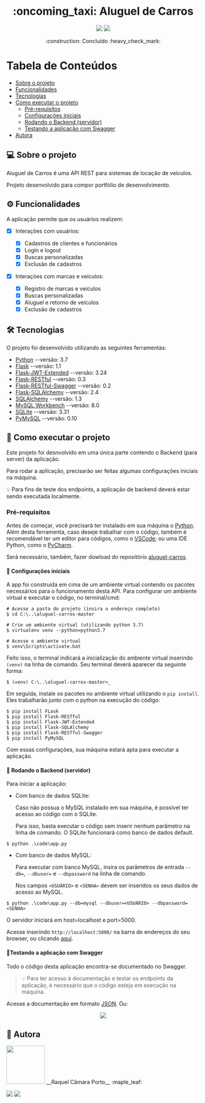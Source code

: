 <h1 align="center">:oncoming_taxi: Aluguel de Carros</h1>
<p align="center"><a href="https://github.com/quelcamara/aluguel-carros"><img src="https://img.shields.io/badge/languages-1-pink"></a> <a href="https://github.com/quelcamara/aluguel-carros/commits/master"><img src="https://img.shields.io/badge/last%20commit-november-red"></a></p>

<p align="center"> :construction: Concluído  :heavy_check_mark:</p>

# Tabela de Conteúdos
* [Sobre o projeto](#sobre-o-projeto)
* [Funcionalidades](#funcionalidades)
* [Tecnologias](#tecnologias)
* [Como executar o projeto](#como-executar-o-projeto)
  * [Pré-requisitos](#pré-requisitos)
  * [Configurações iniciais](#configurações-iniciais)
  * [Rodando o Backend (servidor)](#rodando-o-backend)
  * [Testando a aplicação com Swagger](#testando-a-aplicação-com-swagger)
* [Autora](#autora)

## :computer: Sobre o projeto
Aluguel de Carros é uma API REST para sistemas de locação de veículos.

Projeto desenvolvido para compor portfólio de desenvolvimento.

## ⚙️ Funcionalidades
A aplicação permite que os usuários realizem:

- [x] Interações com usuários:

  - [x] Cadastros de clientes e funcionários
  - [x] Login e logout
  - [x] Buscas personalizadas
  - [x] Exclusão de cadastros
- [x] Interações com marcas e veículos:

  - [x] Registro de marcas e veículos
  - [x] Buscas personalizadas
  - [x] Aluguel e retorno de veículos
  - [x] Exclusão de cadastros

## 🛠 Tecnologias
O projeto foi desenvolvido utilizando as seguintes ferramentas:
* [Python](https://www.python.org/downloads/) --versão: 3.7
* [Flask](https://www.fullstackpython.com/flask.html) --versão: 1.1
* [Flask-JWT-Extended](https://flask-jwt-extended.readthedocs.io/en/stable/installation/) --versão: 3.24
* [Flask-RESTful](https://flask-restful.readthedocs.io/en/latest/installation.html) --versão: 0.3
* [Flask-RESTful-Swagger](https://flask-restful-swagger.readthedocs.io/en/latest/articles/README.html) --versão: 0.2
* [Flask-SQLAlchemy](https://pypi.org/project/Flask-SQLAlchemy/) --versão: 2.4
* [SQLAlchemy](https://www.sqlalchemy.org/library.html#architecture) --versão: 1.3
* [MySQL Workbench](https://dev.mysql.com/downloads/) --versão: 8.0
* [SQLite](https://www.sqlite.org/about.html) --versão: 3.31
* [PyMySQL](https://pypi.org/project/PyMySQL/#installation) --versão: 0.10

## :rocket: Como executar o projeto
Este projeto foi desnvolvido em uma única parte contendo o Backend (para server) da aplicação.

Para rodar a aplicação, precisarão ser feitas algumas configurações iniciais na máquina.

:bulb: Para fins de teste dos endpoints, a aplicação de backend deverá estar sendo executada localmente.

### Pré-requisitos
Antes de começar, você precisará ter instalado em sua máquina o [Python](https://www.python.org/downloads/). Além desta ferramenta, caso deseje trabalhar com o código, também é recomendável ter um editor para códigos, como o [VSCode](https://code.visualstudio.com/); ou uma IDE Python, como o [PyCharm](https://www.jetbrains.com/pt-br/pycharm/download/#section=windows).

Será necessário, também, fazer dowload do repositório [aluguel-carros](https://github.com/quelcamara/aluguel-carros).

#### :wrench: Configurações iniciais
A app foi construída em cima de um ambiente virtual contendo os pacotes necessários para o funcionamento desta API. Para configurar um ambiente virtual e executar o código, no terminal/cmd:
```shell
# Acesse a pasta do projeto (insira o endereço completo)
$ cd C:\..\aluguel-carros-master

# Crie um ambiente virtual (utilizando python 3.7)
$ virtualenv venv --python=python3.7

# Acesse o ambiente virtual
$ venv\Scripts\activate.bat
```
Feito isso, o terminal indicará a inicialização do ambiente virtual inserindo `(venv)` na linha de comando. Seu terminal deverá aparecer da seguinte forma:
```shell
$ (venv) C:\..\aluguel-carros-master>_
```
Em seguida, instale os pacotes no ambiente virtual utilizando o `pip install`. Eles trabalharão junto com o python na execução do código:
```shell
$ pip install FLask
$ pip install Flask-RESTful
$ pip install Flask-JWT-Extended
$ pip install Flask-SQLAlchemy
$ pip install Flask-RESTful-Swagger
$ pip install PyMySQL
```
Com essas configurações, sua máquina estará apta para executar a aplicação.

#### :game_die: Rodando o Backend (servidor)
Para iniciar a aplicação:
* Com banco de dados SQLite:

  Caso não possua o MySQL instalado em sua máquina, é possível ter acesso ao código com o SQLite.
  
  Para isso, basta executar o código sem inserir nenhum parâmetro na linha de comando. O SQLite funcionará como banco de dados default.
```shell
$ python .\code\app.py
```
* Com banco de dados MySQL:
  
  Para executar com banco MySQL, insira os parâmetros de entrada `--db=`, `--dbuser=` e `--dbpassword` na linha de comando.
  
  Nos campos `<USUÁRIO>` e `<SENHA>` devem ser inseridos os seus dados de acesso ao MySQL.
```shell
$ python .\code\app.py --db=mysql --dbuser=<USUÁRIO> --dbpassword=<SENHA>
```
O servidor iniciará em host=localhost e port=5000.

Acesse inserindo `http://localhost:5000/` na barra de endereços do seu browser, ou clicando [aqui](http://localhost:5000/).

#### :key:Testando a aplicação com Swagger
Todo o código desta aplicação encontra-se documentado no Swagger.

> :bulb: Para ter acesso à documentação e testar os endpoints da aplicação, é necessário que o código esteja em execução na máquina.

Acesse a documentação em formato [JSON](http://localhost:5000/api/carros.json). Ou:

<p align="center"><a href="http://localhost:5000/api/carros.html#!/carros/alugaCarro"><img src="https://img.shields.io/badge/-Run%20in%20Swagger-%2385EA2D?style=flat&logo=swagger&logoColor=black"></a></p>

## 🦸 Autora
<img src="https://avatars3.githubusercontent.com/u/73648823?s=460&u=81cc56a7c802bd21b265dfb0dadadccce01ec987&v=4" height="100" width="100">
__Raquel Câmara Porto__ :maple_leaf:

<a href="https://www.linkedin.com/in/raquel-camara/"><img src="https://img.shields.io/badge/-Raquel-%230077B5?style=flat-square&logo=linkedin&logoColor=white"></a> <a href="mailto:raquelc.porto@outlook.com"><img src="https://img.shields.io/badge/-raquelc.porto@outlook.com-%230078D4?style=flat-square&logo=microsoft-outlook&logoColor=white"></a>
